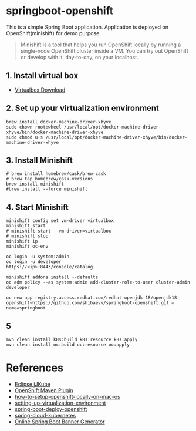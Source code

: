 # springboot-openshift

This is a simple Spring Boot application. Application is deployed on OpenShift(minishift) for demo purpose.
> Minishift is a tool that helps you run OpenShift locally by running a single-node OpenShift cluster inside a VM. You can try out OpenShift or develop with it, day-to-day, on your localhost.

## 1. Install virtual box
* [Virtualbox Download](https://www.virtualbox.org/wiki/Downloads)

## 2. Set up your virtualization environment
    brew install docker-machine-driver-xhyve
    sudo chown root:wheel /usr/local/opt/docker-machine-driver-xhyve/bin/docker-machine-driver-xhyve
    sudo chmod u+s /usr/local/opt/docker-machine-driver-xhyve/bin/docker-machine-driver-xhyve

## 3. Install Minishift
    # brew install homebrew/cask/brew-cask
    # brew tap homebrew/cask-versions
    brew install minishift
    #brew install --force minishift

## 4. Start Minishift
    minishift config set vm-driver virtualbox
    minishift start
    # minishift start --vm-driver=virtualbox
    # minishift stop
    minishift ip
    minishift oc-env

    oc login -u system:admin
    oc login -u developer
    https://<ip>:8443/console/catalog

    minishift addons install --defaults
    oc adm policy --as system:admin add-cluster-role-to-user cluster-admin developer

    oc new-app registry.access.redhat.com/redhat-openjdk-18/openjdk18-openshift~https://github.com/shibaevv/springboot-openshift.git — name=springboot

## 5 
    mvn clean install k8s:build k8s:resource k8s:apply
    mvn clean install oc:build oc:resource oc:apply

# References
* [Eclipse jJKube](https://github.com/eclipse/jkube)
* [OpenShift Maven Plugin](https://github.com/eclipse/jkube/tree/master/openshift-maven-plugin)
* [how-to-setup-openshift-locally-on-mac-os](https://medium.com/swlh/how-to-setup-openshift-locally-on-mac-os-a3b7eb5a5151)
* [setting-up-virtualization-environment](https://docs.okd.io/3.11/minishift/getting-started/setting-up-virtualization-environment.html#setting-up-virtualbox-driver)
* [spring-boot-deploy-openshift](https://www.baeldung.com/spring-boot-deploy-openshift)
* [spring-cloud-kubernetes](https://github.com/spring-cloud/spring-cloud-kubernetes)
* [Online Spring Boot Banner Generator](https://devops.datenkollektiv.de/banner.txt/index.html)
